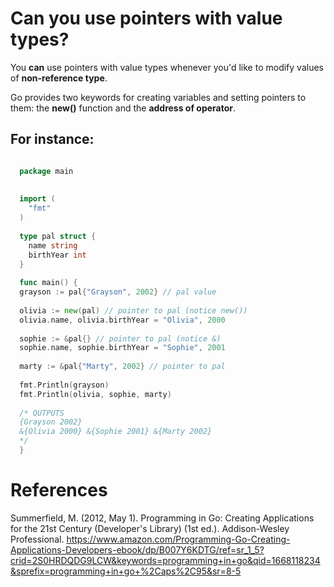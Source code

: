 # Can you use pointers with value types? 

You **can** use pointers with value types whenever you'd like to modify values of **non-reference type**. 

Go provides two keywords for creating variables and setting pointers to them: the **new()** function and the **address of operator**. 

## For instance: 
```go 

  package main
  
  
  import (
    "fmt"
  )
  
  type pal struct {
    name string
    birthYear int
  }
  
  func main() {
  grayson := pal{"Grayson", 2002} // pal value
  
  olivia := new(pal) // pointer to pal (notice new())
  olivia.name, olivia.birthYear = "Olivia", 2000
  
  sophie := &pal{} // pointer to pal (notice &)
  sophie.name, sophie.birthYear = "Sophie", 2001
  
  marty := &pal{"Marty", 2002} // pointer to pal
  
  fmt.Println(grayson)
  fmt.Println(olivia, sophie, marty)
  
  /* OUTPUTS 
  {Grayson 2002}
  &{Olivia 2000} &{Sophie 2001} &{Marty 2002}
  */
  }
``` 

# References 
Summerfield, M. (2012, May 1). Programming in Go: Creating Applications for the 21st Century (Developer's Library) (1st ed.). Addison-Wesley Professional. https://www.amazon.com/Programming-Go-Creating-Applications-Developers-ebook/dp/B007Y6KDTG/ref=sr_1_5?crid=2S0HRDQDG9LCW&keywords=programming+in+go&qid=1668118234&sprefix=programming+in+go+%2Caps%2C95&sr=8-5

